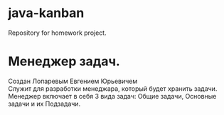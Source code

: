 # java-kanban
Repository for homework project.

# Менеджер задач.  
Создан Лопаревым Евгением Юрьевичем  
Служит для разработки менеджара, который будет хранить задачи.  
Менеджер включает в себя 3 вида задач: Общие задачи, Основные задачи и их Подзадачи.  
